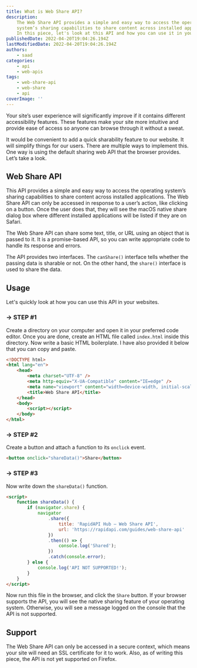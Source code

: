 ```yaml
---
title: What is Web Share API?
description:
    The Web Share API provides a simple and easy way to access the operating
    system’s sharing capabilities to share content across installed applications.
    In this piece, let's look at this API and how you can use it in your websites.
publishedDate: 2022-04-20T19:04:26.194Z
lastModifiedDate: 2022-04-20T19:04:26.194Z
authors:
    - saad
categories:
    - api
    - web-apis
tags:
    - web-share-api
    - web-share
    - api
coverImage: ''
---
```


<Lead>

Your site’s user experience will significantly improve if it contains different accessibility features. These features make your site more intuitive and provide ease of access so anyone can browse through it without a sweat.

</Lead>

It would be convenient to add a quick sharability feature to our website. It will simplify things for our users. There are multiple ways to implement this. One way is using the default sharing web API that the browser provides. Let’s take a look.

## Web Share API

This API provides a simple and easy way to access the operating system’s sharing capabilities to share content across installed applications. The Web Share API can only be accessed in response to a user’s action, like clicking on a button. Once the user does that, they will see the macOS native share dialog box where different installed applications will be listed if they are on Safari.

The Web Share API can share some text, title, or URL using an object that is passed to it. It is a promise-based API, so you can write appropriate code to handle its response and errors.

The API provides two interfaces. The `canShare()` interface tells whether the passing data is sharable or not. On the other hand, the `share()` interface is used to share the data.

## Usage

Let's quickly look at how you can use this API in your websites.

### → STEP #1

Create a directory on your computer and open it in your preferred code editor. Once you are done, create an HTML file called `index.html` inside this directory. Now write a basic HTML boilerplate. I have also provided it below that you can copy and paste.

```html
<!DOCTYPE html>
<html lang="en">
	<head>
		<meta charset="UTF-8" />
		<meta http-equiv="X-UA-Compatible" content="IE=edge" />
		<meta name="viewport" content="width=device-width, initial-scale=1.0" />
		<title>Web Share API</title>
	</head>
	<body>
		<script></script>
	</body>
</html>
```

### → STEP #2

Create a button and attach a function to its `onclick` event.

```html
<button onclick="shareData()">Share</button>
```

### → STEP #3

Now write down the `shareData()` function.

```html
<script>
	function shareData() {
		if (navigator.share) {
			navigator
				.share({
					title: 'RapidAPI Hub – Web Share API',
					url: 'https://rapidapi.com/guides/web-share-api'
				})
				.then(() => {
					console.log('Shared');
				})
				.catch(console.error);
		} else {
			console.log('API NOT SUPPORTED!');
		}
	}
</script>
```

Now run this file in the browser, and click the `Share` button. If your browser supports the API, you will see the native sharing feature of your operating system. Otherwise, you will see a message logged on the console that the API is not supported.

## Support

The Web Share API can only be accessed in a secure context, which means your site will need an SSL certificate for it to work. Also, as of writing this piece, the API is not yet supported on Firefox.
